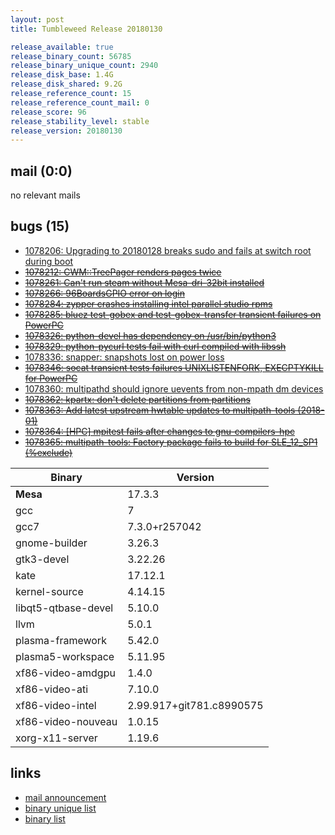 ```yaml
---
layout: post
title: Tumbleweed Release 20180130

release_available: true
release_binary_count: 56785
release_binary_unique_count: 2940
release_disk_base: 1.4G
release_disk_shared: 9.2G
release_reference_count: 15
release_reference_count_mail: 0
release_score: 96
release_stability_level: stable
release_version: 20180130
---
```


## mail (0:0)

no relevant mails

## bugs (15)

<!--more-->

- [1078206: Upgrading to 20180128 breaks sudo and fails at switch root during boot](https://bugzilla.opensuse.org/show_bug.cgi?id=1078206)
- ~~[1078212: CWM::TreePager renders pages twice](https://bugzilla.opensuse.org/show_bug.cgi?id=1078212)~~
- ~~[1078261: Can't run steam without Mesa-dri-32bit installed](https://bugzilla.opensuse.org/show_bug.cgi?id=1078261)~~
- ~~[1078266: 96BoardsGPIO error on login](https://bugzilla.opensuse.org/show_bug.cgi?id=1078266)~~
- ~~[1078284: zypper crashes installing intel parallel studio rpms](https://bugzilla.opensuse.org/show_bug.cgi?id=1078284)~~
- ~~[1078285: bluez test-gobex and test-gobex-transfer transient failures on PowerPC](https://bugzilla.opensuse.org/show_bug.cgi?id=1078285)~~
- ~~[1078326: python-devel has dependency on /usr/bin/python3](https://bugzilla.opensuse.org/show_bug.cgi?id=1078326)~~
- ~~[1078329: python-pycurl tests fail with curl compiled with libssh](https://bugzilla.opensuse.org/show_bug.cgi?id=1078329)~~
- [1078336: snapper: snapshots lost on power loss](https://bugzilla.opensuse.org/show_bug.cgi?id=1078336)
- ~~[1078346: socat transient tests failures UNIXLISTENFORK, EXECPTYKILL for PowerPC](https://bugzilla.opensuse.org/show_bug.cgi?id=1078346)~~
- [1078360: multipathd should ignore uevents from non-mpath dm devices](https://bugzilla.opensuse.org/show_bug.cgi?id=1078360)
- ~~[1078362: kpartx: don't delete partitions from partitions](https://bugzilla.opensuse.org/show_bug.cgi?id=1078362)~~
- ~~[1078363: Add latest upstream hwtable updates to multipath-tools (2018-01)](https://bugzilla.opensuse.org/show_bug.cgi?id=1078363)~~
- ~~[1078364: [HPC] mpitest fails after changes to gnu-compilers-hpc](https://bugzilla.opensuse.org/show_bug.cgi?id=1078364)~~
- ~~[1078365: multipath-tools: Factory package fails to build for SLE_12_SP1 (%exclude)](https://bugzilla.opensuse.org/show_bug.cgi?id=1078365)~~

Binary | Version
--- | ---
**Mesa** | 17.3.3
gcc | 7
gcc7 | 7.3.0+r257042
gnome-builder | 3.26.3
gtk3-devel | 3.22.26
kate | 17.12.1
kernel-source | 4.14.15
libqt5-qtbase-devel | 5.10.0
llvm | 5.0.1
plasma-framework | 5.42.0
plasma5-workspace | 5.11.95
xf86-video-amdgpu | 1.4.0
xf86-video-ati | 7.10.0
xf86-video-intel | 2.99.917+git781.c8990575
xf86-video-nouveau | 1.0.15
xorg-x11-server | 1.19.6

## links

- [mail announcement](https://lists.opensuse.org/opensuse-factory/2018-02/msg00000.html)
- [binary unique list](http://download.tumbleweed.boombatower.com/20180130/rpm.unique.list)
- [binary list](http://download.tumbleweed.boombatower.com/20180130/rpm.list)
